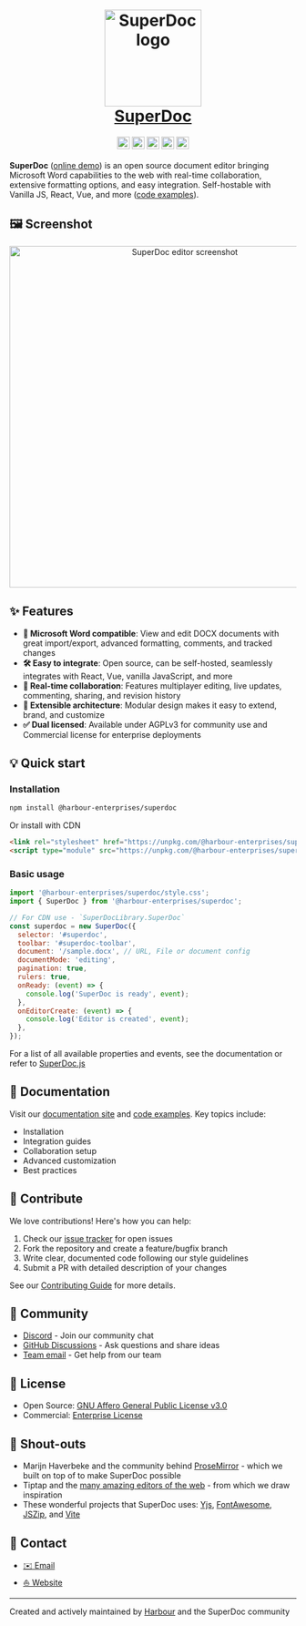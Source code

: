 <h1 align="center">
  <a href="https://www.superdoc.dev" target="_blank">
    <img alt="SuperDoc logo" src="https://storage.googleapis.com/public_statichosting/SuperDocHomepage/logo.webp" width="170px" height="auto" />
  </a>
  <BR />
  <a href="https://www.superdoc.dev" target="_blank">
    SuperDoc
  </a>
</h1>

<div align="center">
  <a href="https://www.superdoc.dev" target="_blank"><img src="https://img.shields.io/badge/Official%20Site-1355ff.svg" height="22px"></a>
  <a href="https://docs.superdoc.dev" target="_blank"><img src="https://img.shields.io/badge/docs-available-1355ff.svg" height="22px"></a>
  <a href="https://www.gnu.org/licenses/agpl-3.0" target="_blank"><img src="https://img.shields.io/badge/License-AGPL%20v3-1355ff.svg?color=1355ff" height="22px"></a>
  <a href="https://www.npmjs.com/package/@harbour-enterprises/superdoc" target="_blank"><img src="https://img.shields.io/npm/v/@harbour-enterprises/superdoc.svg?color=1355ff" height="22px"></a>
  <a href="https://www.discord.com/invite/b9UuaZRyaB" target="_blank"><img src="https://img.shields.io/badge/discord-join-1355ff" height="22px"></a>
</div>

<div>
  <BR />
  <strong>SuperDoc</strong> (<a href="https://www.superdoc.dev" target="_blank">online demo</a>) is an open source document editor bringing Microsoft Word capabilities to the web with real-time collaboration, extensive formatting options, and easy integration. Self-hostable with Vanilla JS, React, Vue, and more (<a href="https://github.com/Harbour-Enterprises/SuperDoc/tree/main/examples" target="_blank">code examples</a>).
  <BR />
</div>

## 🖼️ Screenshot

<div align="center">
  <a href="https://www.superdoc.dev" target="_blank">
    <img alt="SuperDoc editor screenshot" src="https://storage.googleapis.com/public_statichosting/SuperDocHomepage/screeenshot.png" width="600px" height="auto" />
  </a>
</div>

## ✨ Features

- **📝 Microsoft Word compatible**: View and edit DOCX documents with great import/export, advanced formatting, comments, and tracked changes
- **🛠️ Easy to integrate**: Open source, can be self-hosted, seamlessly integrates with React, Vue, vanilla JavaScript, and more
- **👥 Real-time collaboration**: Features multiplayer editing, live updates, commenting, sharing, and revision history
- **📐 Extensible architecture**: Modular design makes it easy to extend, brand, and customize
- **✅ Dual licensed**: Available under AGPLv3 for community use and Commercial license for enterprise deployments

## 💡 Quick start

### Installation

```bash
npm install @harbour-enterprises/superdoc
```

Or install with CDN

```html
<link rel="stylesheet" href="https://unpkg.com/@harbour-enterprises/superdoc/dist/style.css" />
<script type="module" src="https://unpkg.com/@harbour-enterprises/superdoc/dist/superdoc.umd.js"></script>
```

### Basic usage

```javascript
import '@harbour-enterprises/superdoc/style.css';
import { SuperDoc } from '@harbour-enterprises/superdoc';

// For CDN use - `SuperDocLibrary.SuperDoc`
const superdoc = new SuperDoc({
  selector: '#superdoc',
  toolbar: '#superdoc-toolbar',
  document: '/sample.docx', // URL, File or document config
  documentMode: 'editing',
  pagination: true,
  rulers: true,
  onReady: (event) => {
    console.log('SuperDoc is ready', event);
  },
  onEditorCreate: (event) => {
    console.log('Editor is created', event);
  },
});
```

For a list of all available properties and events, see the documentation or refer to [SuperDoc.js](packages/superdoc/src/core/SuperDoc.js)

## 📖 Documentation

Visit our <a href="https://docs.superdoc.dev" target="_blank">documentation site</a> and <a href="https://github.com/Harbour-Enterprises/SuperDoc/tree/main/examples" target="_blank">code examples</a>. Key topics include:

- Installation
- Integration guides
- Collaboration setup
- Advanced customization
- Best practices

## 🤝 Contribute

We love contributions! Here's how you can help:

1. Check our [issue tracker](https://github.com/Harbour-Enterprises/SuperDoc/issues) for open issues
2. Fork the repository and create a feature/bugfix branch
3. Write clear, documented code following our style guidelines
4. Submit a PR with detailed description of your changes

See our [Contributing Guide](CONTRIBUTING.md) for more details.

## 💬 Community

- [Discord](https://discord.com/invite/b9UuaZRyaB) - Join our community chat
- [GitHub Discussions](https://github.com/Harbour-Enterprises/SuperDoc/discussions) - Ask questions and share ideas
- [Team email](mailto:q@superdoc.dev) - Get help from our team

## 📄 License

- Open Source: [GNU Affero General Public License v3.0](https://www.gnu.org/licenses/agpl-3.0.html)
- Commercial: [Enterprise License](https://www.harbourshare.com/get-in-touch)

## 🙌 Shout-outs

- Marijn Haverbeke and the community behind <a href="https://prosemirror.net" target="_blank">ProseMirror</a> - which we built on top of to make SuperDoc possible
- Tiptap and the <a href="https://github.com/JefMari/awesome-wysiwyg-editors" target="_blank">many amazing editors of the web</a> - from which we draw inspiration
- These wonderful projects that SuperDoc uses: <a href="https://github.com/yjs/yjs" target="_blank">Yjs</a>, <a href="https://fontawesome.com/" target="_blank">FontAwesome</a>, <a href="https://stuk.github.io/jszip/" target="_blank">JSZip</a>, and <a href="https://vite.dev" target="_blank">Vite</a>

## 📱 Contact

- [✉️ Email](mailto:q@superdoc.dev?subject=[SuperDoc]%20Project%20inquiry)
- [⛵️ Website](https://superdoc.dev)

---

Created and actively maintained by <a href="https://www.superdoc.dev" target="_blank">Harbour</a> and the SuperDoc community
